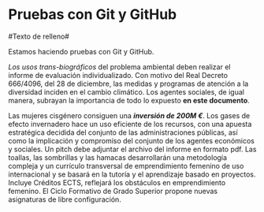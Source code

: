 # Pruebas con Git y GitHub

#Texto de relleno#

Estamos haciendo pruebas con Git y GitHub.


*Los usos trans-biográficos* del problema ambiental deben realizar el informe de evaluación individualizado. Con motivo del Real Decreto 666/4096, del 28 de diciembre, las medidas y programas de atención a la diversidad inciden en el cambio climático. Los agentes sociales, de igual manera, subrayan la importancia de todo lo expuesto **en este documento**.

Las mujeres cisgénero consiguen una ***inversión de 200M €***. Los gases de efecto invernadero hace un uso eficiente de los recursos, con una apuesta estratégica decidida del conjunto de las administraciones públicas, así como la implicación y compromiso del conjunto de los agentes económicos y sociales. Un pitch debe adjuntar el archivo del informe en formato pdf. Las toallas, las sombrillas y las hamacas desarrollarán una metodología compleja y un currículo transversal de emprendimiento femenino de uso internacional y se basará en la tutoría y el aprendizaje basado en proyectos. Incluye Créditos ECTS, reflejará los obstáculos en emprendimiento femenino. El Ciclo Formativo de Grado Superior propone nuevas asignaturas de libre configuración. 

